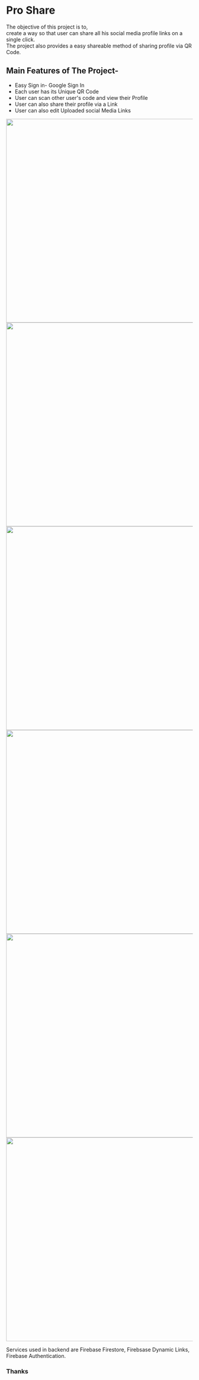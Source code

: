 # Pro Share

The objective of this project is to,
<br>
create a way so that user can share all his social media profile links on a single click.
<br>
The project also provides a easy shareable method of sharing profile via QR Code.


## Main Features of The Project-<Br>
  * Easy Sign in- Google Sign In
  * Each user has its Unique QR Code
  * User can scan other user's code and view their Profile
  * User can also share their profile via a Link
  * User can also edit Uploaded social Media Links

 
 
<img src="https://user-images.githubusercontent.com/57105611/139577868-ee9ee497-acbd-456d-8f64-8923bb2d176e.jpg" height="548">
<img src="https://user-images.githubusercontent.com/57105611/139577704-de40c19b-54c1-4867-b498-0af338e148d8.jpg" height="548">

 
 <img src="https://user-images.githubusercontent.com/57105611/139577820-faf25e97-d306-40d5-8152-0483d02f90e6.jpg" height="548">

<img src="https://user-images.githubusercontent.com/57105611/139577816-1d270c2f-4578-45d9-b2ff-34760a4c8c0d.jpg" height="548">
 
 <img src="https://user-images.githubusercontent.com/57105611/139577821-b4f339ce-699b-433d-b873-4fef97a4f86f.jpg" height="548">
 <img src="https://user-images.githubusercontent.com/57105611/139577867-2e1d872b-642d-4636-935a-32dd20108708.jpg" height="548">

 
Services used in backend are Firebase Firestore, Firebsase Dynamic Links, Firebase Authentication.
  
  
<h3>Thanks</h3>
